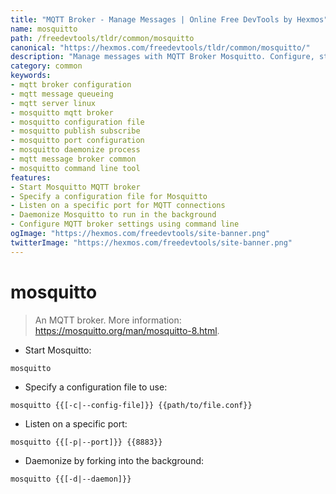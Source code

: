 ```yaml
---
title: "MQTT Broker - Manage Messages | Online Free DevTools by Hexmos"
name: mosquitto
path: /freedevtools/tldr/common/mosquitto
canonical: "https://hexmos.com/freedevtools/tldr/common/mosquitto/"
description: "Manage messages with MQTT Broker Mosquitto. Configure, start, and daemonize your message broker. Free online tool, no registration required."
category: common
keywords:
- mqtt broker configuration
- mqtt message queueing
- mqtt server linux
- mosquitto mqtt broker
- mosquitto configuration file
- mosquitto publish subscribe
- mosquitto port configuration
- mosquitto daemonize process
- mqtt message broker common
- mosquitto command line tool
features:
- Start Mosquitto MQTT broker
- Specify a configuration file for Mosquitto
- Listen on a specific port for MQTT connections
- Daemonize Mosquitto to run in the background
- Configure MQTT broker settings using command line
ogImage: "https://hexmos.com/freedevtools/site-banner.png"
twitterImage: "https://hexmos.com/freedevtools/site-banner.png"
---
```


# mosquitto

> An MQTT broker.
> More information: <https://mosquitto.org/man/mosquitto-8.html>.

- Start Mosquitto:

`mosquitto`

- Specify a configuration file to use:

`mosquitto {{[-c|--config-file]}} {{path/to/file.conf}}`

- Listen on a specific port:

`mosquitto {{[-p|--port]}} {{8883}}`

- Daemonize by forking into the background:

`mosquitto {{[-d|--daemon]}}`
